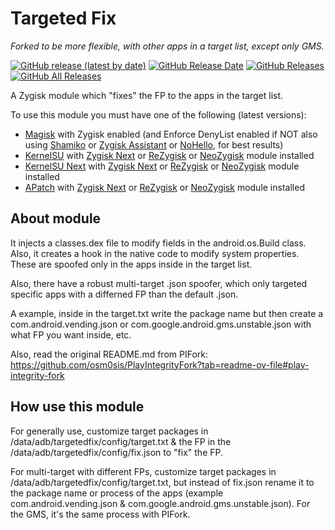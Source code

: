 # Targeted Fix
*Forked to be more flexible, with other apps in a target list, except only GMS.*

[![GitHub release (latest by date)](https://img.shields.io/github/v/release/VisionR1/TargetedFix?label=Release&color=blue&style=flat)](https://github.com/VisionR1/TargetedFix/releases/latest)
[![GitHub Release Date](https://img.shields.io/github/release-date/VisionR1/TargetedFix?label=Release%20Date&color=brightgreen&style=flat)](https://github.com/VisionR1/TargetedFix/releases)
[![GitHub Releases](https://img.shields.io/github/downloads/VisionR1/TargetedFix/latest/total?label=Downloads%20%28Latest%20Release%29&color=blue&style=flat)](https://github.com/VisionR1/TargetedFix/releases/latest)
[![GitHub All Releases](https://img.shields.io/github/downloads/VisionR1/TargetedFix/total?label=Total%20Downloads%20%28All%20Releases%29&color=brightgreen&style=flat)](https://github.com/VisionR1/TargetedFix/releases)

A Zygisk module which "fixes" the FP to the apps in the target list.

To use this module you must have one of the following (latest versions):

- [Magisk](https://github.com/topjohnwu/Magisk) with Zygisk enabled (and Enforce DenyList enabled if NOT also using [Shamiko](https://github.com/LSPosed/LSPosed.github.io?tab=readme-ov-file#shamiko) or [Zygisk Assistant](https://github.com/snake-4/Zygisk-Assistant) or [NoHello](https://github.com/MhmRdd/NoHello), for best results)
- [KernelSU](https://github.com/tiann/KernelSU) with [Zygisk Next](https://github.com/Dr-TSNG/ZygiskNext) or [ReZygisk](https://github.com/PerformanC/ReZygisk) or [NeoZygisk](https://github.com/JingMatrix/NeoZygisk) module installed
- [KernelSU Next](https://github.com/KernelSU-Next/KernelSU-Next) with [Zygisk Next](https://github.com/Dr-TSNG/ZygiskNext) or [ReZygisk](https://github.com/PerformanC/ReZygisk) or [NeoZygisk](https://github.com/JingMatrix/NeoZygisk) module installed
- [APatch](https://github.com/bmax121/APatch) with [Zygisk Next](https://github.com/Dr-TSNG/ZygiskNext) or [ReZygisk](https://github.com/PerformanC/ReZygisk) or [NeoZygisk](https://github.com/JingMatrix/NeoZygisk) module installed

## About module

It injects a classes.dex file to modify fields in the android.os.Build class. Also, it creates a hook in the native code to modify system properties. These are spoofed only in the apps inside in the target list.

Also, there have a robust multi-target .json spoofer, which only targeted specific apps with a differned FP than the default .json. 

A example, inside in the target.txt write the package name but then create a com.android.vending.json or com.google.android.gms.unstable.json with what FP you want inside, etc.

Also, read the original README.md from PIFork:
https://github.com/osm0sis/PlayIntegrityFork?tab=readme-ov-file#play-integrity-fork

## How use this module

For generally use, customize target packages in /data/adb/targetedfix/config/target.txt & the FP in the /data/adb/targetedfix/config/fix.json to "fix" the FP.

For multi-target with different FPs, customize target packages in /data/adb/targetedfix/config/target.txt, but instead of fix.json rename it to the package name or process of the apps (example com.android.vending.json & com.google.android.gms.unstable.json).
For the GMS, it's the same process with PIFork.